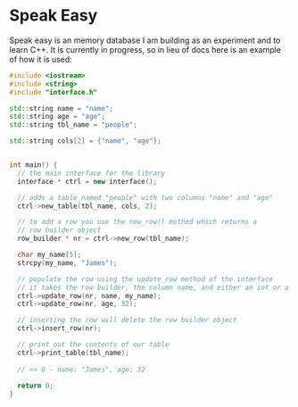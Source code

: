 Speak Easy
==========

Speak easy is an memory database I am building as an experiment and to learn C++.
It is currently in progress, so in lieu of docs here is an example of how it is used:

```c++
#include <iostream>
#include <string>
#include "interface.h"

std::string name = "name";
std::string age = "age";
std::string tbl_name = "people";

std::string cols[2] = {"name", "age"};


int main() {
  // the main interface for the library
  interface * ctrl = new interface();

  // adds a table named "people" with two columns "name" and "age"
  ctrl->new_table(tbl_name, cols, 2);

  // to add a row you use the new_row() method which returns a
  // row builder object
  row_builder * nr = ctrl->new_row(tbl_name);

  char my_name[5];
  strcpy(my_name, "James");

  // populate the row using the update_row method of the interface
  // it takes the row builder, the column name, and either an int or a char *
  ctrl->update_row(nr, name, my_name);
  ctrl->update_row(nr, age, 32);

  // inserting the row will delete the row builder object
  ctrl->insert_row(nr);

  // print out the contents of our table
  ctrl->print_table(tbl_name);
  
  // >> 0 - name: "James", age: 32
  
  return 0;
}

```

